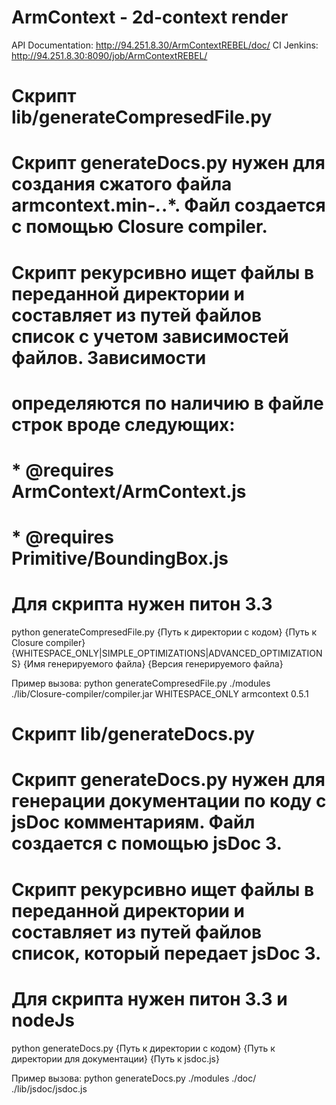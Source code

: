 ArmContext - 2d-context render
==============================

API Documentation: http://94.251.8.30/ArmContextREBEL/doc/
CI Jenkins:    http://94.251.8.30:8090/job/ArmContextREBEL/

Скрипт lib/generateCompresedFile.py
======================================
# Скрипт generateDocs.py нужен для создания сжатого файла armcontext.min-*.*.*. Файл создается с помощью Closure compiler.
# Скрипт рекурсивно ищет файлы в переданной директории и составляет из путей файлов список с учетом зависимостей файлов. Зависимости
# определяются по наличию в файле строк вроде следующих:
# * @requires ArmContext/ArmContext.js
# * @requires Primitive/BoundingBox.js
# Для скрипта нужен питон 3.3

python generateCompresedFile.py {Путь к директории с кодом} {Путь к Closure compiler} {WHITESPACE_ONLY|SIMPLE_OPTIMIZATIONS|ADVANCED_OPTIMIZATIONS} {Имя генерируемого файла} {Версия генерируемого файла}

Пример вызова:
python generateCompresedFile.py ./modules ./lib/Closure-compiler/compiler.jar WHITESPACE_ONLY armcontext 0.5.1

Скрипт lib/generateDocs.py
=============================
# Скрипт generateDocs.py нужен для генерации документации по коду с jsDoc комментариям. Файл создается с помощью jsDoc 3.
# Скрипт рекурсивно ищет файлы в переданной директории и составляет из путей файлов список, который передает jsDoc 3.
# Для скрипта нужен питон 3.3 и nodeJs

python generateDocs.py {Путь к директории с кодом} {Путь к директории для документации} {Путь к jsdoc.js}

Пример вызова:
python generateDocs.py ./modules ./doc/ ./lib/jsdoc/jsdoc.js